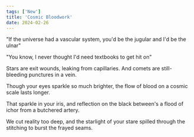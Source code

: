 ```yaml
---
tags: ['New']
title: 'Cosmic Bloodwork'
date: 2024-02-26
---
```


"If the universe had a vascular system, you'd be the jugular and I'd be the ulnar"

"You know, I never thought I'd need textbooks to get hit on"

Stars are exit wounds, leaking from capillaries. And comets are still-bleeding punctures in a vein.

Though your eyes sparkle so much brighter, the flow of blood on a cosmic scale lasts longer.

That sparkle in your iris, and reflection on the black between's a flood of ichor from a butchered artery.

We cut reality too deep, and the starlight of your stare spilled through the stitching to burst the frayed seams.  
